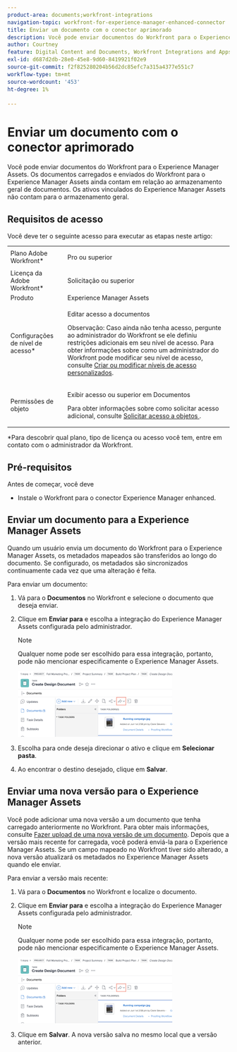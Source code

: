 ```yaml
---
product-area: documents;workfront-integrations
navigation-topic: workfront-for-experience-manager-enhanced-connector
title: Enviar um documento com o conector aprimorado
description: Você pode enviar documentos do Workfront para o Experience Manager Assets. Os documentos carregados e enviados do Workfront para o Experience Manager Assets ainda contam em relação ao armazenamento geral de documentos. Os ativos vinculados do Experience Manager Assets não contam para o armazenamento geral.
author: Courtney
feature: Digital Content and Documents, Workfront Integrations and Apps
exl-id: d687d2db-28e0-45e8-9d60-8419921f02e9
source-git-commit: f2f825280204b56d2dc85efc7a315a4377e551c7
workflow-type: tm+mt
source-wordcount: '453'
ht-degree: 1%

---
```


# Enviar um documento com o conector aprimorado

Você pode enviar documentos do Workfront para o Experience Manager Assets. Os documentos carregados e enviados do Workfront para o Experience Manager Assets ainda contam em relação ao armazenamento geral de documentos. Os ativos vinculados do Experience Manager Assets não contam para o armazenamento geral.

## Requisitos de acesso

Você deve ter o seguinte acesso para executar as etapas neste artigo:

<table style="table-layout:auto"> 
 <col> 
 <col> 
 <tbody> 
  <tr> 
   <td role="rowheader">Plano Adobe Workfront*</td> 
   <td> <p>Pro ou superior</p> </td> 
  </tr> 
  <tr> 
   <td role="rowheader">Licença da Adobe Workfront*</td> 
   <td> <p>Solicitação ou superior</p> </td> 
  </tr> 
  <tr> 
   <td role="rowheader">Produto</td> 
   <td>Experience Manager Assets </td> 
  </tr> 
  <tr> 
   <td role="rowheader">Configurações de nível de acesso*</td> 
   <td> <p>Editar acesso a documentos</p> <p>Observação: Caso ainda não tenha acesso, pergunte ao administrador do Workfront se ele definiu restrições adicionais em seu nível de acesso. Para obter informações sobre como um administrador do Workfront pode modificar seu nível de acesso, consulte <a href="../../../administration-and-setup/add-users/configure-and-grant-access/create-modify-access-levels.md" class="MCXref xref">Criar ou modificar níveis de acesso personalizados</a>.</p> </td> 
  </tr> 
  <tr> 
   <td role="rowheader">Permissões de objeto</td> 
   <td> <p>Exibir acesso ou superior em Documentos</p> <p>Para obter informações sobre como solicitar acesso adicional, consulte <a href="../../../workfront-basics/grant-and-request-access-to-objects/request-access.md" class="MCXref xref">Solicitar acesso a objetos </a>.</p> </td> 
  </tr> 
 </tbody> 
</table>

&#42;Para descobrir qual plano, tipo de licença ou acesso você tem, entre em contato com o administrador da Workfront.

## Pré-requisitos

Antes de começar, você deve

* Instale o Workfront para o conector Experience Manager enhanced.

## Enviar um documento para a Experience Manager Assets

Quando um usuário envia um documento do Workfront para o Experience Manager Assets, os metadados mapeados são transferidos ao longo do documento. Se configurado, os metadados são sincronizados continuamente cada vez que uma alteração é feita.

Para enviar um documento:

1. Vá para o **Documentos** no Workfront e selecione o documento que deseja enviar.
1. Clique em **Enviar para** e escolha a integração do Experience Manager Assets configurada pelo administrador.

   >[!NOTE]
   >
   >Qualquer nome pode ser escolhido para essa integração, portanto, pode não mencionar especificamente o Experience Manager Assets.

   ![](assets/copy-of-send-to-in-toolbar-350x149.png)

1. Escolha para onde deseja direcionar o ativo e clique em **Selecionar pasta**.
1. Ao encontrar o destino desejado, clique em **Salvar**.

## Enviar uma nova versão para o Experience Manager Assets

Você pode adicionar uma nova versão a um documento que tenha carregado anteriormente no Workfront. Para obter mais informações, consulte [Fazer upload de uma nova versão de um documento](../../../documents/managing-documents/upload-new-document-version.md). Depois que a versão mais recente for carregada, você poderá enviá-la para o Experience Manager Assets. Se um campo mapeado no Workfront tiver sido alterado, a nova versão atualizará os metadados no Experience Manager Assets quando ele enviar.

Para enviar a versão mais recente:

1. Vá para o **Documentos** no Workfront e localize o documento.
1. Clique em **Enviar para** e escolha a integração do Experience Manager Assets configurada pelo administrador.

   >[!NOTE]
   >
   >Qualquer nome pode ser escolhido para essa integração, portanto, pode não mencionar especificamente o Experience Manager Assets.

   ![](assets/copy-of-send-to-in-toolbar-350x149.png)

1. Clique em **Salvar**. A nova versão salva no mesmo local que a versão anterior.
